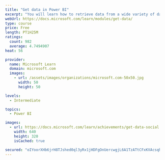```yaml
---
title: "Get data in Power BI"
excerpt: "You will learn how to retrieve data from a wide variety of data sources, including Microsoft Excel, relational databases, and NoSQL data stores. You will also learn how to improve performance while retrieving data."
webUrl: https://docs.microsoft.com/learn/modules/get-data/
type: course
price: Free
length: PT1H25M
ratings:
  count: 982
  average: 4.7494907
heat: 56

provider:
  name: Microsoft Learn
  domain: microsoft.com
  images:
    - url: /assets/images/organizations/microsoft.com-50x50.jpg
      width: 50
      height: 50

levels:
  - Intermediate

topics:
  - Power BI

images:
  - url: https://docs.microsoft.com/learn/achievements/get-data-social.png
    width: 640
    height: 320
    isCached: true

secured: "oIYoorXHb6jrH8TJshed0ql3yRx1jHDFgOnUercwgjL6A1TzATtCFxKVAcsqhk3szpwUlKFb+bTqxFjY4NxFmIih2r1dnldRkEEhy6tw/Qo8X7e6p0lwV1Mzn4gS3kViuxZIFsNi7agooscBN3l2W+wMtW6v7Bv+lAeMWpue2yud6i8WiYY/UCq8gaHHULCEKh7FRpL1FwDB6DFK3uVAi1hZcdjIzQa4+2J2jAMi+Lj3a/jTQ26yqfKxSREeWHh5JQkh2EMMjyI0HQWV0Ozfhc9G2Vn0fUxa4C4sLyxHaU468K8PQEK7qlZKAyyq1FtNybW04RiDKPZGZxl7Yipfk7ua9FJ9VHe7mrDhqxwHPWWbg4OX/7wSJnRucEWdvCIIg6rKX+9M0ARqy0PPrexQWacJG39WEYfOW96zhllhGsA=;/fQWDJtzYOptLJGXhzo7wQ=="
---
```


